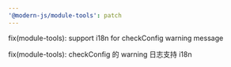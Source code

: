 ```yaml
---
'@modern-js/module-tools': patch
---
```


fix(module-tools): support i18n for checkConfig warning message

fix(module-tools): checkConfig 的 warning 日志支持 i18n
